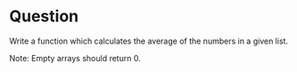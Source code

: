 # Question
Write a function which calculates the average of the numbers in a given list.

Note: Empty arrays should return 0.
